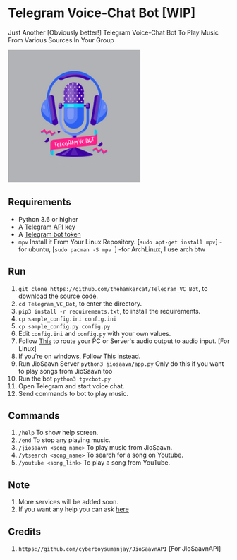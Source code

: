 # Telegram Voice-Chat Bot [WIP]

Just Another [Obviously better!] Telegram Voice-Chat Bot To Play Music From Various Sources In Your Group


<img src="tg_vc_bot.png" width="300" height="300">

## Requirements

- Python 3.6 or higher
- A [Telegram API key](//docs.pyrogram.org/intro/setup#api-keys)
- A [Telegram bot token](//t.me/botfather)
- `mpv` Install it From Your Linux Repository. [`sudo apt-get install mpv`] -for ubuntu, [`sudo pacman -S mpv `] -for ArchLinux, I use arch btw

## Run

1. `git clone https://github.com/thehamkercat/Telegram_VC_Bot`, to download the source code.
2. `cd Telegram_VC_Bot`, to enter the directory.
3. `pip3 install -r requirements.txt`, to install the requirements.
4. `cp sample_config.ini config.ini`
5. `cp sample_config.py config.py`
5. Edit `config.ini` and `config.py` with your own values.
6. Follow [This](https://unix.stackexchange.com/questions/82259/how-to-pipe-audio-output-to-mic-input) to route your PC or Server's audio output to audio input. [For Linux]
7. If you're on windows, Follow [This](https://superuser.com/questions/1133750/set-output-audio-of-windows-as-input-audio-of-microphone) instead.
8. Run JioSaavn Server `python3 jiosaavn/app.py` Only do this if you want to play songs from JioSaavn too 
9. Run the bot `python3 tgvcbot.py`
10. Open Telegram and start voice chat.
11. Send commands to bot to play music.


## Commands

1. `/help` To show help screen.
2. `/end` To stop any playing music. 
3. `/jiosaavn <song_name>` To play music from JioSaavn.
4. `/ytsearch <song_name>` To search for a song on Youtube.
5. `/youtube <song_link>` To play a song from YouTube.


## Note

1. More services will be added soon.
2. If you want any help you can ask [here](https://t.me/wbbsupport)


## Credits
1. `https://github.com/cyberboysumanjay/JioSaavnAPI` [For JioSaavnAPI]
